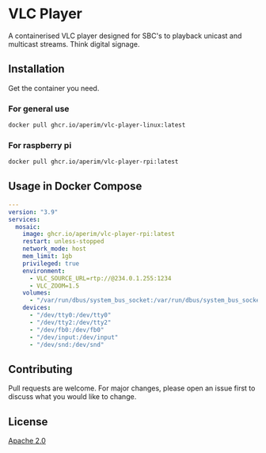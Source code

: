 # VLC Player

A containerised VLC player designed for SBC's to playback unicast and multicast streams. Think digital signage.

## Installation

Get the container you need.

### For general use

```bash
docker pull ghcr.io/aperim/vlc-player-linux:latest
```

### For raspberry pi

```bash
docker pull ghcr.io/aperim/vlc-player-rpi:latest
```

## Usage in Docker Compose

```yaml
---
version: "3.9"
services:
  mosaic:
    image: ghcr.io/aperim/vlc-player-rpi:latest
    restart: unless-stopped
    network_mode: host
    mem_limit: 1gb
    privileged: true
    environment:
      - VLC_SOURCE_URL=rtp://@234.0.1.255:1234
      - VLC_ZOOM=1.5
    volumes:
      - "/var/run/dbus/system_bus_socket:/var/run/dbus/system_bus_socket"
    devices:
      - "/dev/tty0:/dev/tty0"
      - "/dev/tty2:/dev/tty2"
      - "/dev/fb0:/dev/fb0"
      - "/dev/input:/dev/input"
      - "/dev/snd:/dev/snd"
```

## Contributing

Pull requests are welcome. For major changes, please open an issue first to discuss what you would like to change.

## License

[Apache 2.0](https://choosealicense.com/licenses/apache-2.0/)
